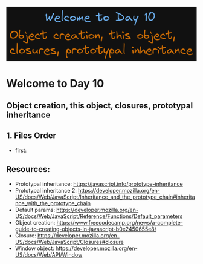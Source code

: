 ![image info](./welcome-day-10.png)

# Welcome to Day 10

## **Object creation, this object, closures, prototypal inheritance**

## 1. Files Order

- first:

## Resources:

- Prototypal inheritance: https://javascript.info/prototype-inheritance
- Prototypal inheritance 2: https://developer.mozilla.org/en-US/docs/Web/JavaScript/Inheritance_and_the_prototype_chain#inheritance_with_the_prototype_chain
- Default params: https://developer.mozilla.org/en-US/docs/Web/JavaScript/Reference/Functions/Default_parameters
- Object creation: https://www.freecodecamp.org/news/a-complete-guide-to-creating-objects-in-javascript-b0e2450655e8/
- Closure: https://developer.mozilla.org/en-US/docs/Web/JavaScript/Closures#closure
- Window object: https://developer.mozilla.org/en-US/docs/Web/API/Window
